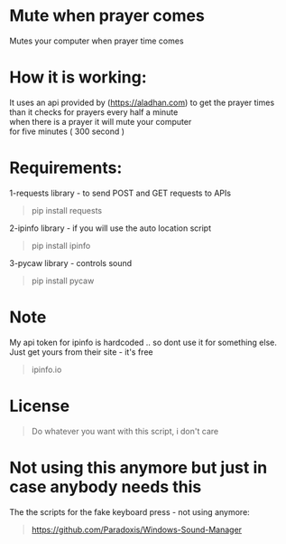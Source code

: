 # Mute when prayer comes
 Mutes your computer when prayer time comes

# How it is working:
 It uses an api provided by (https://aladhan.com) to get the prayer times \
 than it checks for prayers every half a minute \
 when there is a prayer it will mute your computer \
 for five minutes ( 300 second )

# Requirements:
1-requests library - to send POST and GET requests to APIs
>pip install requests

2-ipinfo library - if you will use the auto location script
>pip install ipinfo

3-pycaw library - controls sound
>pip install pycaw


# Note 
My api token for ipinfo is hardcoded .. so dont use it for something else.\
Just get yours from their site - it's free
>ipinfo.io

# License
>Do whatever you want with this script, i don't care

# Not using this anymore but just in case anybody needs this
The the scripts for the fake keyboard press - not using anymore:
>https://github.com/Paradoxis/Windows-Sound-Manager